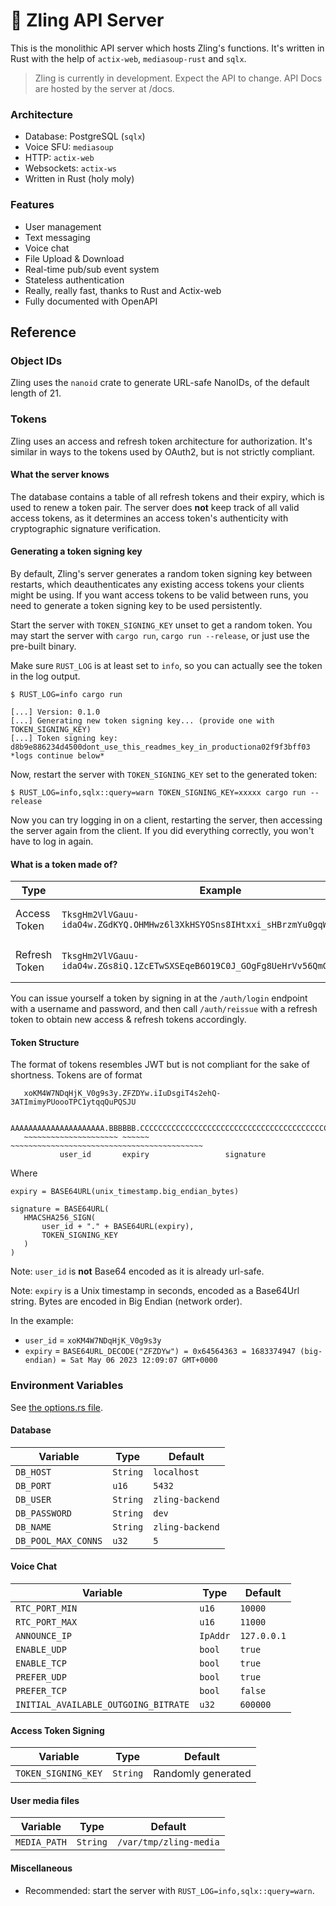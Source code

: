 # 🦀 Zling API Server
This is the monolithic API server which hosts Zling's functions. It's written in Rust with the help of `actix-web`, `mediasoup-rust` and `sqlx`.

> Zling is currently in development. Expect the API to change. API Docs are hosted by the server at /docs.

### Architecture
- Database: PostgreSQL (`sqlx`)
- Voice SFU: `mediasoup`
- HTTP: `actix-web`
- Websockets: `actix-ws`
- Written in Rust (holy moly)

### Features
- User management
- Text messaging
- Voice chat
- File Upload & Download
- Real-time pub/sub event system
- Stateless authentication
- Really, really fast, thanks to Rust and Actix-web
- Fully documented with OpenAPI

## Reference

### Object IDs
Zling uses the `nanoid` crate to generate URL-safe NanoIDs, of the default length of 21.

### Tokens
Zling uses an access and refresh token architecture for authorization. It's similar in ways 
to the tokens used by OAuth2, but is not strictly compliant. 

#### What the server knows
The database contains a table of all refresh tokens and their expiry, which is used to renew a token pair.
The server does **not** keep track of all valid access tokens, as it determines an access token's 
authenticity with cryptographic signature verification.

#### Generating a token signing key
By default, Zling's server generates a random token signing key between restarts, which deauthenticates any existing
access tokens your clients might be using. If you want access tokens to be valid between runs, you need to generate a 
token signing key to be used persistently. 

Start the server with `TOKEN_SIGNING_KEY` unset to get a random token. You may
start the server with `cargo run`, `cargo run --release`, or just use the
pre-built binary.

Make sure `RUST_LOG` is at least set to `info`, so you can actually see the token in the log output. 
```
$ RUST_LOG=info cargo run

[...] Version: 0.1.0
[...] Generating new token signing key... (provide one with TOKEN_SIGNING_KEY)
[...] Token signing key: d8b9e886234d4500dont_use_this_readmes_key_in_productiona02f9f3bff03
*logs continue below*
```

Now, restart the server with `TOKEN_SIGNING_KEY` set to the generated token:
```
$ RUST_LOG=info,sqlx::query=warn TOKEN_SIGNING_KEY=xxxxx cargo run --release
```
Now you can try logging in on a client, restarting the server, then accessing the server again from the client. If you did 
everything correctly, you won't have to log in again.

#### What is a token made of?
|Type|Example|Validity|
|-|-|-|
|Access Token|`TksgHm2VlVGauu-idaO4w.ZGdKYQ.OHMHwz6l3XkHSYOSns8IHtxxi_sHBrzmYu0gqWZtcUs`| Short (~10 mins)
|Refresh Token|`TksgHm2VlVGauu-idaO4w.ZGs8iQ.1ZcETwSXSEqeB6O19C0J_GOgFg8UeHrVv56QmGsszHmUDSog`| Long (~3 days)

You can issue yourself a token by signing in at the `/auth/login` endpoint with a username and password, and then call `/auth/reissue` with a refresh token to obtain new access & refresh tokens accordingly.

#### Token Structure
The format of tokens resembles JWT but is not compliant for the sake of shortness. Tokens are of format 
 ```
    xoKM4W7NDqHjK_V0g9s3y.ZFZDYw.iIuDsgiT4s2ehQ-3ATImimyPUoooTPC1ytqqQuPQSJU

    AAAAAAAAAAAAAAAAAAAAA.BBBBBB.CCCCCCCCCCCCCCCCCCCCCCCCCCCCCCCCCCCCCCCCCCC
    ~~~~~~~~~~~~~~~~~~~~~ ~~~~~~ ~~~~~~~~~~~~~~~~~~~~~~~~~~~~~~~~~~~~~~~~~~~
            user_id       expiry                 signature
 ```

 Where 
 ```
 expiry = BASE64URL(unix_timestamp.big_endian_bytes)

 signature = BASE64URL(
    HMACSHA256_SIGN(
        user_id + "." + BASE64URL(expiry), 
        TOKEN_SIGNING_KEY
    )
 )
 ```
 Note: `user_id` is **not** Base64 encoded as it is already url-safe.
 
 Note: `expiry` is a Unix timestamp in seconds, encoded as a Base64Url string. Bytes are encoded in Big Endian (network order).

 In the example:
 - `user_id` = `xoKM4W7NDqHjK_V0g9s3y`
 - `expiry` = `BASE64URL_DECODE("ZFZDYw") = 0x64564363 = 1683374947 (big-endian) = Sat May 06 2023 12:09:07 GMT+0000`

### Environment Variables
See [the options.rs file](src/options.rs).

#### Database
|Variable|Type|Default|
|-|-|-|
|`DB_HOST`|`String`|`localhost`|
|`DB_PORT`|`u16`|`5432`|
|`DB_USER`|`String`|`zling-backend`|
|`DB_PASSWORD`|`String`|`dev`|
|`DB_NAME`|`String`|`zling-backend`|
|`DB_POOL_MAX_CONNS`|`u32`|`5`|

#### Voice Chat
|Variable|Type|Default|
|-|-|-|
|`RTC_PORT_MIN`|`u16`|`10000`|
|`RTC_PORT_MAX`|`u16`|`11000`    |
|`ANNOUNCE_IP`|`IpAddr`|`127.0.0.1`|
|`ENABLE_UDP`|`bool`|`true`|
|`ENABLE_TCP`|`bool`|`true`|
|`PREFER_UDP`|`bool`|`true`|
|`PREFER_TCP`|`bool`|`false`|
|`INITIAL_AVAILABLE_OUTGOING_BITRATE`|`u32`|`600000`|

#### Access Token Signing
|Variable|Type|Default|
|-|-|-|
|`TOKEN_SIGNING_KEY`|`String`|Randomly generated|

#### User media files
|Variable|Type|Default|
|-|-|-|
|`MEDIA_PATH`|`String`|`/var/tmp/zling-media`|

#### Miscellaneous
- Recommended: start the server with `RUST_LOG=info,sqlx::query=warn`.
